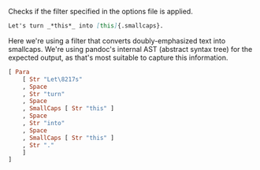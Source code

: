 Checks if the filter specified in the options file is applied.

``` markdown {#input}
Let's turn _*this*_ into [this]{.smallcaps}.
```

Here we're using a filter that converts doubly-emphasized text
into smallcaps. We're using pandoc's internal AST (abstract syntax
tree) for the expected output, as that's most suitable to
capture this information.

``` haskell {#expected}
[ Para
    [ Str "Let\8217s"
    , Space
    , Str "turn"
    , Space
    , SmallCaps [ Str "this" ]
    , Space
    , Str "into"
    , Space
    , SmallCaps [ Str "this" ]
    , Str "."
    ]
]
```
